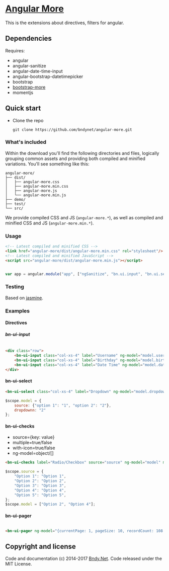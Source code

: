 ﻿# [Angular More](https://github.com/bndynet/angular-more)

This is the extensions about directives, filters for angular.


## Dependencies

Requires:
 - angular
 - angular-sanitize
 - angular-date-time-input
 - angular-bootstrap-datetimepicker
 - bootstrap
 - [bootstrap-more](https://github.com/bndynet/bootstrap-more)
 - momentjs

## Quick start

- Clone the repo

    `git clone https://github.com/bndynet/angular-more.git`


### What's included

Within the download you'll find the following directories and files, logically grouping common assets and providing both compiled and minified variations. You'll see something like this:

```
angular-more/
├── dist/
│   ├── angular-more.css
│   ├── angular-more.min.css
│   ├── angular-more.js
│   └── angular-more.min.js
├── demo/
├── test/
└── src/
```

We provide compiled CSS and JS (`angular-more.*`), as well as compiled and minified CSS and JS (`angular-more.min.*`). 


### Usage

```html
<!-- Latest compiled and minified CSS -->
<link href="angular-more/dist/angular-more.min.css" rel="stylesheet"/>
<!-- Latest compiled and minified JavaScript -->
<script src="angular-more/dist/angular-more.min.js"></script>
```

```js
var app = angular.module("app", ["ngSanitize", "bn.ui.input", "bn.ui.select", ...]);
```

### Testing

Based on [jasmine](https://jasmine.github.io/).


### Examples

#### Directives

##### bn-ui-input

```html
<div class="row">
    <bn-ui-input class="col-xs-4" label="Username" ng-model="model.username" required></bn-ui-input>
    <bn-ui-input class="col-xs-4" label="Birthday" ng-model="model.birthday" type="date" format="MM/DD/YYYY"></bn-ui-input>
    <bn-ui-input class="col-xs-4" label="Date Time" ng-model="model.datetime" type="datetime" format="MM/DD/YYYY h:mm a"></bn-ui-input>
</div>
````#### bn-ui-select```html<bn-ui-select class="col-xs-4" label="Dropdown" ng-model="model.dropdown" ng-source="model.source"></bn-ui-select>``````js$scope.model = {    source: {"option 1": "1", "option 2": "2"},    dropdownn: "2"};```#### bn-ui-checks - source=\{key: value\} - multiple=true/false
 - with-icon=true/false
 - ng-model=object/[]         ```html<bn-ui-checks label="Radio/Checkbox" source="source" ng-model="model" multiple="true" with-icon="true"></bn-ui-checks>``````js$scope.source = {
    "Option 1": "Option 1",
    "Option 2": "Option 2",
    "Option 3": "Option 3",
    "Option 4": "Option 4",
    "Option 5": "Option 5",
};
$scope.model = ["Option 2", "Option 4"];```

#### bn-ui-pager

```html
<bn-ui-pager ng-model="{currentPage: 1, pageSize: 10, recordCount: 108 }" on-page="page(p)"></bn-ui-pager>
```

## Copyright and license

Code and documentation (c) 2014-2017 [Bndy.Net](http://www.bndy.net). Code released under the MIT License. 